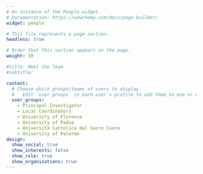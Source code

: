 ```yaml
---
# An instance of the People widget.
# Documentation: https://wowchemy.com/docs/page-builder/
widget: people

# This file represents a page section.
headless: true

# Order that this section appears on the page.
weight: 30

#title: Meet the Team
#subtitle:

content:
  # Choose which groups/teams of users to display.
  #   Edit `user_groups` in each user's profile to add them to one or more of these groups.
  user_groups:
    - Principal Investigator
    - Local Coordinators
    - University of Florence
    - University of Padua
    - Università Cattolica del Sacro Cuore
    - University of Palermo
design:
  show_social: true
  show_interests: false
  show_role: true
  show_organizations: true
---
```

